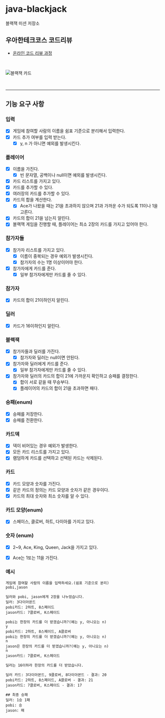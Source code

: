 # java-blackjack

블랙잭 미션 저장소

## 우아한테크코스 코드리뷰

- [온라인 코드 리뷰 과정](https://github.com/woowacourse/woowacourse-docs/blob/master/maincourse/README.md)

<br>

![블랙잭 카드](https://www.7luck.com/common/images/contents/img_blackjack3.jpg)

<br>
<hr>

## 기능 요구 사항

### 입력
- [x] 게임에 참여할 사람의 이름을 쉼표 기준으로 분리해서 입력한다.
- [x] 카드 추가 여부를 입력 받는다.
  - [x] y, n 가 아니면 예외를 발생시킨다.

### 플레이어
- [x] 이름을 가진다.
  - [x] 빈 문자열, 공백이나 null이면 예외를 발생시킨다.
- [x] 카드 리스트를 가지고 있다.
- [x] 카드를 추가할 수 있다.
- [x] 여러장의 카드를 추가할 수 있다.
- [x] 카드의 합을 계산한다.
  - [x] Ace가 나왔을 때는 21을 초과하지 않으며 21과 가까운 수가 되도록 11이나 1을 고른다.
- [x] 카드의 합이 21을 넘는지 알린다.
- [x] 블랙잭 게임을 진행할 때, 플레이어는 최소 2장의 카드를 가지고 있어야 한다.

### 참가자들
- [x] 참가자 리스트를 가지고 있다.
  - [x] 이름이 중복되는 경우 예외가 발생시킨다.
  - [x] 참가자의 수는 1명 이상이어야 한다.
- [x] 참가자에게 카드를 준다.
  - [x] 일부 참가자에게만 카드를 줄 수 있다.

### 참가자
- [x] 카드의 합이 21이하인지 알린다.

### 딜러
- [x] 카드가 16이하인지 알린다.

### 블랙잭
- [x] 참가자들과 딜러를 가진다.
  - [x] 참가자와 딜러는 null이면 안된다.
- [x] 참가자와 딜러에게 카드를 준다.
  - [x] 일부 참가자에게만 카드를 줄 수 있다.
- [x] 참가자와 딜러의 카드의 합이 21에 가까운지 확인하고 승패를 결정한다.
  - [x] 합이 서로 같을 때 무승부다.
  - [x] 플레이어의 카드의 합이 21을 초과하면 패다.

### 승패(enum)
- [x] 승패를 저장한다.
- [x] 승패를 전환한다.

### 카드덱
- [x] 덱이 비어있는 경우 예외가 발생한다.
- [x] 모든 카드 리스트를 가지고 있다.
- [x] 램덤하게 카드를 선택하고 선택된 카드는 삭제된다.

### 카드
- [x] 카드 모양과 숫자를 가진다.
- [x] 같은 카드의 정의는 카드 모양과 숫자가 같은 경우이다.
- [x] 카드의 최대 숫자와 최소 숫자를 알 수 있다.

### 카드 모양(enum)
- [x] 스페이스, 클로버, 하트, 다이아를 가지고 있다.

### 숫자 (enum)
- [x] 2~9, Ace, King, Queen, Jack을 가지고 있다.
- [x] Ace는 1또는 11을 가진다.



### 예시
```
게임에 참여할 사람의 이름을 입력하세요.(쉼표 기준으로 분리)
pobi,jason

딜러와 pobi, jason에게 2장을 나누었습니다.
딜러: 3다이아몬드
pobi카드: 2하트, 8스페이드
jason카드: 7클로버, K스페이드

pobi는 한장의 카드를 더 받겠습니까?(예는 y, 아니오는 n)
y
pobi카드: 2하트, 8스페이드, A클로버
pobi는 한장의 카드를 더 받겠습니까?(예는 y, 아니오는 n)
n
jason은 한장의 카드를 더 받겠습니까?(예는 y, 아니오는 n)
n
jason카드: 7클로버, K스페이드

딜러는 16이하라 한장의 카드를 더 받았습니다.

딜러 카드: 3다이아몬드, 9클로버, 8다이아몬드 - 결과: 20
pobi카드: 2하트, 8스페이드, A클로버 - 결과: 21
jason카드: 7클로버, K스페이드 - 결과: 17

## 최종 승패
딜러: 1승 1패
pobi: 승
jason: 패
```
